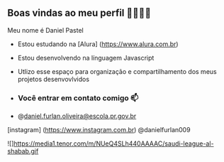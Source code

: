 ## Boas vindas ao meu perfil 🔨🐹🍟🌭

Meu nome é Daniel Pastel

- Estou estudando na [Alura] (https://www.alura.com.br)
- Estou desenvolvendo na línguagem Javascript
- Utlizo esse espaço para organização e compartilhamento dos meus projetos desenvovlvidos

- ### Você entrar em contato comigo 📫

- @daniel.furlan.oliveira@escola.pr.gov.br

 [instagram] (https://www.instagram.com.br) @danielfurlan009

![]https://media1.tenor.com/m/NUeQ4SLh440AAAAC/saudi-league-al-shabab.gif



